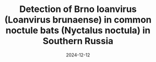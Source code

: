 ---
title: "Detection of Brno loanvirus (Loanvirus brunaense) in common noctule bats (Nyctalus noctula) in Southern Russia"
collection: publications
permalink: /publication/2024-12-12-paper-12
date: 2024-12-12
venue: 'Brazilian Journal of Microbiology'
#paperurl: 'http://iliapopov17.github.io/files/Papers/Detection of Brno loanvirus (Loanvirus brunaense) in common noctule bats (Nyctalus noctula) in Southern Russia.pdf'
link: 'https://link.springer.com/article/10.1007/s42770-024-01587-5'
github: 'https://github.com/PopovIILab/PhoBl'
citation: 'Ohlopkova, O.V.; Stolbunova, K.A.; <b>Popov, I.V.</b>; Popov, I.V.; Kabwe, E.; Davidyuk, Yu.N.; Stepanyuk, M.A.; Moshkin, A.D.; Kononova, Yu.V.; Lukbanova, E.A.; Ermakov, A.M.; Chikindas, M.L.; Sobolev, I.A.; Khaiboullina, S.F.; Shestopalov, A.M. Detection of Brno loanvirus (<i>Loanvirus brunaense</i>) in common noctule bats (<i>Nyctalus noctula</i>) in Southern Russia. <i> Braz J Microbiol </i> 2024, https://doi.org/10.1007/s42770-024-01587-5'
---